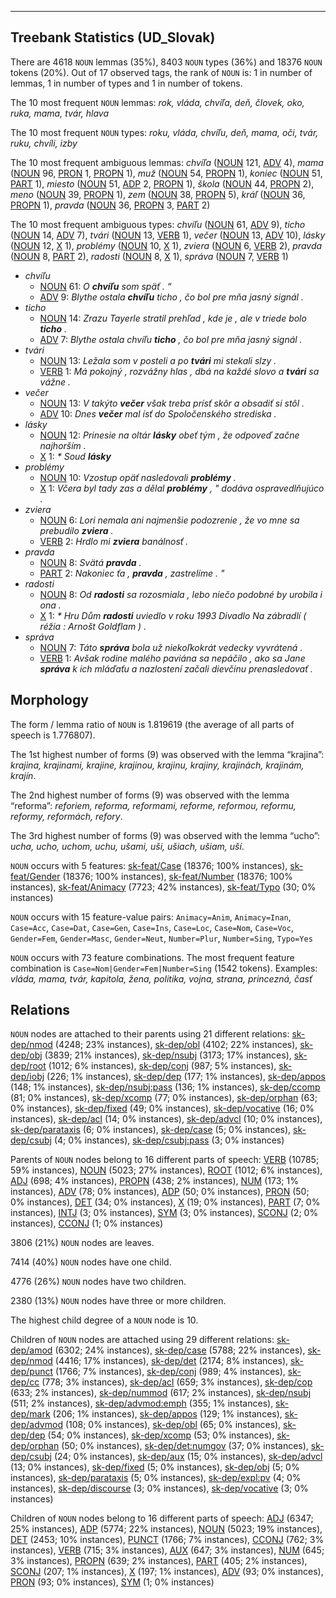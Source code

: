 

--------------------------------------------------------------------------------

## Treebank Statistics (UD_Slovak)

There are 4618 `NOUN` lemmas (35%), 8403 `NOUN` types (36%) and 18376 `NOUN` tokens (20%).
Out of 17 observed tags, the rank of `NOUN` is: 1 in number of lemmas, 1 in number of types and 1 in number of tokens.

The 10 most frequent `NOUN` lemmas: <em>rok, vláda, chvíľa, deň, človek, oko, ruka, mama, tvár, hlava</em>

The 10 most frequent `NOUN` types:  <em>roku, vláda, chvíľu, deň, mama, oči, tvár, ruku, chvíli, izby</em>

The 10 most frequent ambiguous lemmas: <em>chvíľa</em> ([NOUN]() 121, [ADV]() 4), <em>mama</em> ([NOUN]() 96, [PRON]() 1, [PROPN]() 1), <em>muž</em> ([NOUN]() 54, [PROPN]() 1), <em>koniec</em> ([NOUN]() 51, [PART]() 1), <em>miesto</em> ([NOUN]() 51, [ADP]() 2, [PROPN]() 1), <em>škola</em> ([NOUN]() 44, [PROPN]() 2), <em>meno</em> ([NOUN]() 39, [PROPN]() 1), <em>zem</em> ([NOUN]() 38, [PROPN]() 5), <em>kráľ</em> ([NOUN]() 36, [PROPN]() 1), <em>pravda</em> ([NOUN]() 36, [PROPN]() 3, [PART]() 2)

The 10 most frequent ambiguous types:  <em>chvíľu</em> ([NOUN]() 61, [ADV]() 9), <em>ticho</em> ([NOUN]() 14, [ADV]() 7), <em>tvári</em> ([NOUN]() 13, [VERB]() 1), <em>večer</em> ([NOUN]() 13, [ADV]() 10), <em>lásky</em> ([NOUN]() 12, [X]() 1), <em>problémy</em> ([NOUN]() 10, [X]() 1), <em>zviera</em> ([NOUN]() 6, [VERB]() 2), <em>pravda</em> ([NOUN]() 8, [PART]() 2), <em>radosti</em> ([NOUN]() 8, [X]() 1), <em>správa</em> ([NOUN]() 7, [VERB]() 1)


* <em>chvíľu</em>
  * [NOUN]() 61: <em>O <b>chvíľu</b> som späť . “</em>
  * [ADV]() 9: <em>Blythe ostala <b>chvíľu</b> ticho , čo bol pre mňa jasný signál .</em>
* <em>ticho</em>
  * [NOUN]() 14: <em>Zrazu Tayerle stratil prehľad , kde je , ale v triede bolo <b>ticho</b> .</em>
  * [ADV]() 7: <em>Blythe ostala chvíľu <b>ticho</b> , čo bol pre mňa jasný signál .</em>
* <em>tvári</em>
  * [NOUN]() 13: <em>Ležala som v posteli a po <b>tvári</b> mi stekali slzy .</em>
  * [VERB]() 1: <em>Má pokojný , rozvážny hlas , dbá na každé slovo a <b>tvári</b> sa vážne .</em>
* <em>večer</em>
  * [NOUN]() 13: <em>V takýto <b>večer</b> však treba prísť skôr a obsadiť si stôl .</em>
  * [ADV]() 10: <em>Dnes <b>večer</b> mal ísť do Spoločenského strediska .</em>
* <em>lásky</em>
  * [NOUN]() 12: <em>Prinesie na oltár <b>lásky</b> obeť tým , že odpoveď začne najhorším .</em>
  * [X]() 1: <em>* Soud <b>lásky</b></em>
* <em>problémy</em>
  * [NOUN]() 10: <em>Vzostup opäť nasledovali <b>problémy</b> .</em>
  * [X]() 1: <em>Včera byl tady zas a dělal <b>problémy</b> , " dodáva ospravedlňujúco .</em>
* <em>zviera</em>
  * [NOUN]() 6: <em>Lori nemala ani najmenšie podozrenie , že vo mne sa prebudilo <b>zviera</b> .</em>
  * [VERB]() 2: <em>Hrdlo mi <b>zviera</b> banálnosť .</em>
* <em>pravda</em>
  * [NOUN]() 8: <em>Svätá <b>pravda</b> .</em>
  * [PART]() 2: <em>Nakoniec ťa , <b>pravda</b> , zastrelíme . "</em>
* <em>radosti</em>
  * [NOUN]() 8: <em>Od <b>radosti</b> sa rozosmiala , lebo niečo podobné by urobila i ona .</em>
  * [X]() 1: <em>* Hru Dům <b>radosti</b> uviedlo v roku 1993 Divadlo Na zábradlí ( réžia : Arnošt Goldflam ) .</em>
* <em>správa</em>
  * [NOUN]() 7: <em>Táto <b>správa</b> bola už niekoľkokrát vedecky vyvrátená .</em>
  * [VERB]() 1: <em>Avšak rodine malého paviána sa nepáčilo , ako sa Jane <b>správa</b> k ich mláďaťu a nazlostení začali dievčinu prenasledovať .</em>

## Morphology

The form / lemma ratio of `NOUN` is 1.819619 (the average of all parts of speech is 1.776807).

The 1st highest number of forms (9) was observed with the lemma “krajina”: <em>krajina, krajinami, krajine, krajinou, krajinu, krajiny, krajinách, krajinám, krajín</em>.

The 2nd highest number of forms (9) was observed with the lemma “reforma”: <em>reforiem, reforma, reformami, reforme, reformou, reformu, reformy, reformách, refory</em>.

The 3rd highest number of forms (9) was observed with the lemma “ucho”: <em>ucha, ucho, uchom, uchu, ušami, uši, ušiach, ušiam, uší</em>.

`NOUN` occurs with 5 features: [sk-feat/Case]() (18376; 100% instances), [sk-feat/Gender]() (18376; 100% instances), [sk-feat/Number]() (18376; 100% instances), [sk-feat/Animacy]() (7723; 42% instances), [sk-feat/Typo]() (30; 0% instances)

`NOUN` occurs with 15 feature-value pairs: `Animacy=Anim`, `Animacy=Inan`, `Case=Acc`, `Case=Dat`, `Case=Gen`, `Case=Ins`, `Case=Loc`, `Case=Nom`, `Case=Voc`, `Gender=Fem`, `Gender=Masc`, `Gender=Neut`, `Number=Plur`, `Number=Sing`, `Typo=Yes`

`NOUN` occurs with 73 feature combinations.
The most frequent feature combination is `Case=Nom|Gender=Fem|Number=Sing` (1542 tokens).
Examples: <em>vláda, mama, tvár, kapitola, žena, politika, vojna, strana, princezná, časť</em>


## Relations

`NOUN` nodes are attached to their parents using 21 different relations: [sk-dep/nmod]() (4248; 23% instances), [sk-dep/obl]() (4102; 22% instances), [sk-dep/obj]() (3839; 21% instances), [sk-dep/nsubj]() (3173; 17% instances), [sk-dep/root]() (1012; 6% instances), [sk-dep/conj]() (987; 5% instances), [sk-dep/iobj]() (226; 1% instances), [sk-dep/dep]() (177; 1% instances), [sk-dep/appos]() (148; 1% instances), [sk-dep/nsubj:pass]() (136; 1% instances), [sk-dep/ccomp]() (81; 0% instances), [sk-dep/xcomp]() (77; 0% instances), [sk-dep/orphan]() (63; 0% instances), [sk-dep/fixed]() (49; 0% instances), [sk-dep/vocative]() (16; 0% instances), [sk-dep/acl]() (14; 0% instances), [sk-dep/advcl]() (10; 0% instances), [sk-dep/parataxis]() (6; 0% instances), [sk-dep/case]() (5; 0% instances), [sk-dep/csubj]() (4; 0% instances), [sk-dep/csubj:pass]() (3; 0% instances)

Parents of `NOUN` nodes belong to 16 different parts of speech: [VERB]() (10785; 59% instances), [NOUN]() (5023; 27% instances), [ROOT]() (1012; 6% instances), [ADJ]() (698; 4% instances), [PROPN]() (438; 2% instances), [NUM]() (173; 1% instances), [ADV]() (78; 0% instances), [ADP]() (50; 0% instances), [PRON]() (50; 0% instances), [DET]() (34; 0% instances), [X]() (19; 0% instances), [PART]() (7; 0% instances), [INTJ]() (3; 0% instances), [SYM]() (3; 0% instances), [SCONJ]() (2; 0% instances), [CCONJ]() (1; 0% instances)

3806 (21%) `NOUN` nodes are leaves.

7414 (40%) `NOUN` nodes have one child.

4776 (26%) `NOUN` nodes have two children.

2380 (13%) `NOUN` nodes have three or more children.

The highest child degree of a `NOUN` node is 10.

Children of `NOUN` nodes are attached using 29 different relations: [sk-dep/amod]() (6302; 24% instances), [sk-dep/case]() (5788; 22% instances), [sk-dep/nmod]() (4416; 17% instances), [sk-dep/det]() (2174; 8% instances), [sk-dep/punct]() (1766; 7% instances), [sk-dep/conj]() (989; 4% instances), [sk-dep/cc]() (778; 3% instances), [sk-dep/acl]() (659; 3% instances), [sk-dep/cop]() (633; 2% instances), [sk-dep/nummod]() (617; 2% instances), [sk-dep/nsubj]() (511; 2% instances), [sk-dep/advmod:emph]() (355; 1% instances), [sk-dep/mark]() (206; 1% instances), [sk-dep/appos]() (129; 1% instances), [sk-dep/advmod]() (108; 0% instances), [sk-dep/obl]() (65; 0% instances), [sk-dep/dep]() (54; 0% instances), [sk-dep/xcomp]() (53; 0% instances), [sk-dep/orphan]() (50; 0% instances), [sk-dep/det:numgov]() (37; 0% instances), [sk-dep/csubj]() (24; 0% instances), [sk-dep/aux]() (15; 0% instances), [sk-dep/advcl]() (13; 0% instances), [sk-dep/fixed]() (5; 0% instances), [sk-dep/obj]() (5; 0% instances), [sk-dep/parataxis]() (5; 0% instances), [sk-dep/expl:pv]() (4; 0% instances), [sk-dep/discourse]() (3; 0% instances), [sk-dep/vocative]() (3; 0% instances)

Children of `NOUN` nodes belong to 16 different parts of speech: [ADJ]() (6347; 25% instances), [ADP]() (5774; 22% instances), [NOUN]() (5023; 19% instances), [DET]() (2453; 10% instances), [PUNCT]() (1766; 7% instances), [CCONJ]() (762; 3% instances), [VERB]() (715; 3% instances), [AUX]() (647; 3% instances), [NUM]() (645; 3% instances), [PROPN]() (639; 2% instances), [PART]() (405; 2% instances), [SCONJ]() (207; 1% instances), [X]() (197; 1% instances), [ADV]() (93; 0% instances), [PRON]() (93; 0% instances), [SYM]() (1; 0% instances)

